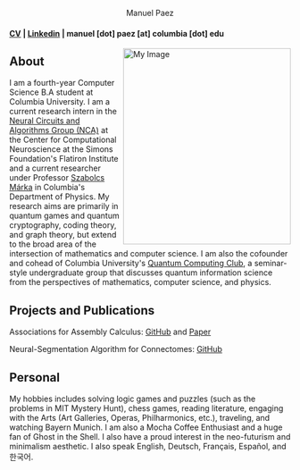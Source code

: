<p align="center">
Manuel Paez
</p>

#### [CV](https://mannypaeza.github.io/Resume_ManuelPaez.pdf) | [Linkedin](https://www.linkedin.com/in/manuelpaeza/) | manuel [dot] paez [at] columbia [dot] edu 
<img align="right" src="https://mannypaeza.github.io/portrait_jan2023.jpg" alt="My Image" width="300" height="351">

About
------

I am a fourth-year Computer Science B.A student at Columbia University. I am a current research intern in the [Neural Circuits and Algorithms Group (NCA)](https://www.simonsfoundation.org/flatiron/center-for-computational-neuroscience/neural-circuits-and-algorithms/) at the Center for Computational Neuroscience at the Simons Foundation's Flatiron Institute and a current researcher under Professor [Szabolcs Márka](https://www.physics.columbia.edu/content/szabolcs-marka) in Columbia's Department of Physics. My research aims are primarily in quantum games and quantum cryptography, coding theory, and graph theory, but extend to the broad area of the intersection of mathematics and computer science. I am also the cofounder and cohead of Columbia University's [Quantum Computing Club](https://cuquantumcomputingclub.github.io/), a seminar-style undergraduate group that discusses quantum information science from the perspectives of mathematics, computer science, and physics. 

Projects and Publications
------

Associations for Assembly Calculus: [GitHub](https://github.com/mannypaeza/assemblies) and [Paper](https://mannypaeza.github.io/FinalPaper_NaturalArtificialNN.pdf)

Neural-Segmentation Algorithm for Connectomes: [GitHub](https://github.com/mannypaeza/neutorch)

Personal
------

My hobbies includes solving logic games and puzzles (such as the problems in MIT Mystery Hunt), chess games, reading literature, engaging with the Arts (Art Galleries, Operas, Philharmonics, etc.), traveling, and watching Bayern Munich. I am also a Mocha Coffee Enthusiast and a huge fan of Ghost in the Shell. I also have a proud interest in the neo-futurism and minimalism aesthetic. I also speak English, Deutsch, Français, Español, and 한국어. 
